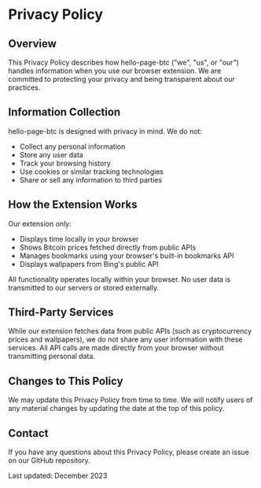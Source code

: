 # Privacy Policy

## Overview

This Privacy Policy describes how hello-page-btc ("we", "us", or "our") handles information when you use our browser extension. We are committed to protecting your privacy and being transparent about our practices.

## Information Collection

hello-page-btc is designed with privacy in mind. We do not:

- Collect any personal information
- Store any user data
- Track your browsing history
- Use cookies or similar tracking technologies
- Share or sell any information to third parties

## How the Extension Works

Our extension only:
- Displays time locally in your browser
- Shows Bitcoin prices fetched directly from public APIs
- Manages bookmarks using your browser's built-in bookmarks API
- Displays wallpapers from Bing's public API

All functionality operates locally within your browser. No user data is transmitted to our servers or stored externally.

## Third-Party Services

While our extension fetches data from public APIs (such as cryptocurrency prices and wallpapers), we do not share any user information with these services. All API calls are made directly from your browser without transmitting personal data.

## Changes to This Policy

We may update this Privacy Policy from time to time. We will notify users of any material changes by updating the date at the top of this policy.

## Contact

If you have any questions about this Privacy Policy, please create an issue on our GitHub repository.

Last updated: December 2023
